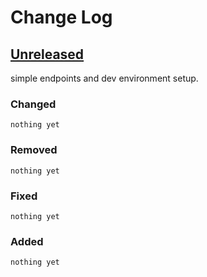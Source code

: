 # Change Log

## [Unreleased]
simple endpoints and dev environment setup.

### Changed
```nothing yet```

### Removed
```nothing yet```

### Fixed
```nothing yet```

### Added
```nothing yet```

[Unreleased]: https://github.com/your-name/clojure-simple-api/compare/0.1.1...HEAD
[0.1.1]: https://github.com/your-name/clojure-simple-api/compare/0.1.0...0.1.1
